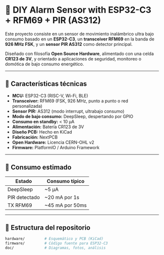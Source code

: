 # 🔔 DIY Alarm Sensor with ESP32-C3 + RFM69 + PIR (AS312)

Este proyecto consiste en un sensor de movimiento inalámbrico ultra bajo consumo basado en un **ESP32-C3**, un **transceiver RFM69** en la banda de **926 MHz FSK**, y un **sensor PIR AS312** como detector principal.

Diseñado con filosofía **Open Source Hardware**, alimentado con una celda **CR123 de 3V**, y orientado a aplicaciones de seguridad, monitoreo o domótica de bajo consumo energético.

---

## 📡 Características técnicas

- **MCU:** ESP32-C3 (RISC-V, Wi-Fi, BLE)
- **Transceiver:** RFM69 (FSK, 926 MHz, punto a punto o red personalizada)
- **Sensor PIR:** AS312 (modo interrupt, ultrabajo consumo)
- **Modo de bajo consumo:** DeepSleep, despertando por GPIO
- **Consumo en standby:** < 10 µA
- **Alimentación:** Batería CR123 de 3V
- **Diseño PCB:** Hecho en KiCad
- **Fabricación:** NextPCB
- **Open Hardware:** Licencia CERN-OHL v2
- **Firmware:** PlatformIO / Arduino Framework

---

## 🔋 Consumo estimado

| Estado         | Consumo típico |
|----------------|----------------|
| DeepSleep      | ~5 µA          |
| PIR detectado  | ~20 mA por 1s  |
| TX RFM69       | ~45 mA por 50ms|

---

## 📁 Estructura del repositorio

```bash
hardware/         # Esquemático y PCB (KiCad)
firmware/         # Código fuente para ESP32-C3
doc/              # Diagramas, fotos, análisis
